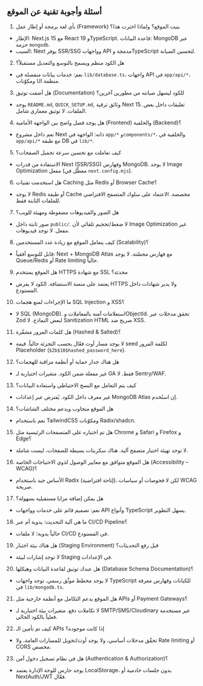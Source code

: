 ## أسئلة وأجوبة تقنية عن الموقع

1) بأي لغة برمجة أو إطار عمل (Framework) بنيت الموقع؟ ولماذا اخترت هذا؟
- الإطار: Next.js 15 مع React 19 وTypeScript. قاعدة البيانات: MongoDB عبر حزمة `mongodb`.
- السبب: Next يوفر SSR/SSG وواجهات API مدمجة وTypeScript لتحسين الصيانة.

2) هل الكود منظم ويسمح بالتوسع والتعديل مستقبلاً؟
- نعم: خدمات بيانات منفصلة في `lib/database.ts`، واجهات API في `app/api/*`، ومكوّنات UI منظمة.

3) هل أضفت توثيق (Documentation) للكود ليسهل صيانته من مطورين آخرين؟
- يوجد `README.md`, `QUICK_SETUP.md`, وثائق ترقية Next 15. تعليقات داخل بعض الملفات. لا توثيق معماري شامل.

4) هل يوجد فصل واضح بين الواجهة الأمامية (Frontend) والخلفية (Backend)؟
- نعم داخل مشروع Next ذاته: الواجهة في `app/*` و`components/*`، والخلفية في `app/api/*` مع طبقة DB في `lib/*`.

5) كيف تعاملت مع تحسين سرعة تحميل الصفحات؟
- الاستفادة من قدرات Next (SSR/SSG) وفهارس MongoDB. لا يوجد Image Optimization مفعل (معطّل في `next.config.mjs`).

6) هل استخدمت تقنيات Caching مثل Redis أو Browser Cache؟
- لا يوجد Redis أو طبقة Cache مخصصة. الاعتماد على سلوك المتصفح الافتراضي للملفات الثابتة فقط.

7) هل الصور والفيديوهات مضغوطة ومهيئة للويب؟
- صور ثابتة داخل `public/`. لا ضغط/تحجيم تلقائي لأن Image Optimization غير مفعل. لا توجد فيديوهات.

8) كيف يتعامل الموقع مع زيادة عدد المستخدمين (Scalability)؟
- قابل للتوسع أفقياً: Next + MongoDB Atlas مع فهارس محسّنة. لا يوجد Queue/Redis أو Rate limiting حالياً.

9) هل الموقع يستخدم HTTPS مع شهادة SSL محدثة؟
- يعتمد على منصة الاستضافة. الكود لا يفرض HTTPS ولا يدير شهادات داخل المستودع.

10) ما الإجراءات لمنع هجمات SQL Injection و XSS؟
- لا SQL (MongoDB). استعلامات آمنة بالمعاملات وObjectId. تحقق مدخلات عبر Zod لبعض النماذج. لا Sanitization HTML صريح ضد XSS.

11) هل كلمات المرور مشفّرة (Hashed & Salted)؟
- لا يوجد مسار أوث فعّال يحسب التجزئة حالياً. قيمة seed لكلمة المرور Placeholder (`$2b$10$hashed_password_here`).

12) هل هناك جدار حماية أو أنظمة مراقبة للهجمات؟
- غير مفعلة ضمن الكود. متغيرات اختيارية لـ GA فقط. لا Sentry/WAF.

13) كيف يتم التعامل مع النسخ الاحتياطي واستعادة البيانات؟
- غير معرف داخل الكود. يُفترض عبر إعدادات MongoDB Atlas إن استُخدم.

14) هل الموقع متجاوب ويدعم مختلف الشاشات؟
- نعم باستخدام TailwindCSS ومكوّنات Radix/shadcn.

15) هل تم اختباره على المتصفحات الرئيسية مثل Chrome و Safari و Firefox و Edge؟
- لا توجد تهيئة اختبار متصفح آلية. هناك سكربتات بسيطة للصفحات، ليست شاملة.

16) هل الموقع متوافق مع معايير الوصول لذوي الاحتياجات الخاصة (Accessibility – WCAG)؟
- الأساس جيد باستخدام Radix (إتاحة افتراضية)، لكن لا فحوصات أو سياسات WCAG صريحة.

17) هل يمكن إضافة مزايا مستقبلية بسهولة؟
- نعم: تصميم قائم على خدمات وواجهات API وأنواع TypeScript يسهل التطوير.

18) ما هي آلية التحديث: يدوية أم عبر CI/CD Pipeline؟
- حالياً يدوية؛ لا ملفات CI/CD في المستودع.

19) هل هناك بيئة اختبار (Staging Environment) قبل رفع التحديثات؟
- لا توجد إشارات لبيئة Staging في الإعدادات.

20) هل عندك توثيق لقاعدة البيانات وهيكلها (Database Schema Documentation)؟
- لا يوجد مخطط موثّق رسمي. توجد واجهات TypeScript للكيانات وفهارس معرفة في `lib/mongodb.ts`.

21) هل الموقع يدعم التكامل مع أنظمة خارجية مثل APIs أو Payment Gateways؟
- لا تكاملات دفع. متغيرات بيئة اختيارية لـ SMTP/SMS/Cloudinary غير مستخدمة فعلياً بالكود الحالي.

22) كيف تم تأمين الـ APIs إذا كانت موجودة؟
- تحقّق مدخلات أساسي، ولا يوجد أوث/تخويل للمسارات العامة، ولا Rate limiting أو CORS مخصص.

23) هل في نظام تسجيل دخول آمن (Authentication & Authorization)؟
- يوجد حارس للوحة الإدارة يعتمد LocalStorage، بدون جلسات خادمية أو NextAuth/JWT فعّال.


